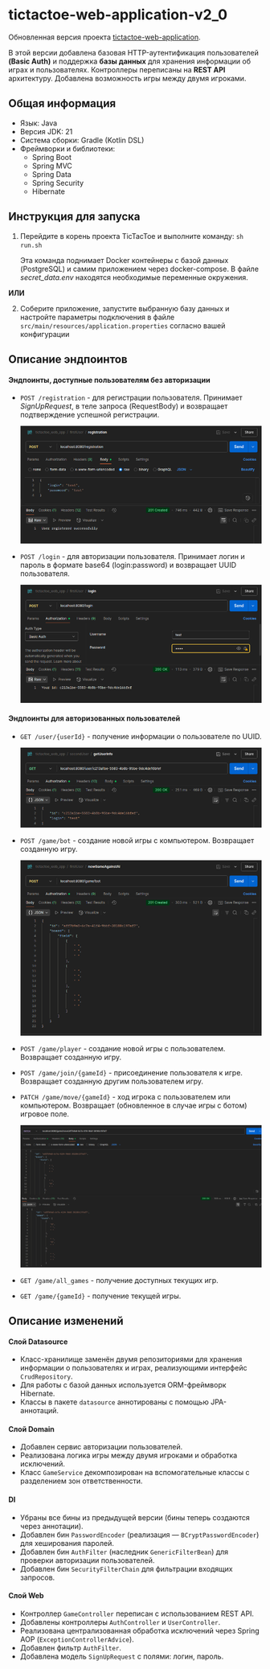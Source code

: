 # tictactoe-web-application-v2_0

Обновленная версия проекта [tictactoe-web-application](https://github.com/dksss/tictactoe-web-application).

В этой версии добавлена базовая HTTP-аутентификация пользователей **(Basic Auth)** и поддержка **базы данных** для хранения информации об играх и пользователях. Контроллеры переписаны на **REST API** архитектуру. Добавлена возможность игры между двумя игроками.


## Общая информация

- Язык: Java
- Версия JDK: 21
- Система сборки: Gradle (Kotlin DSL)
- Фреймворки и библиотеки:
  - Spring Boot
  - Spring MVC
  - Spring Data
  - Spring Security
  - Hibernate


## Инструкция для запуска

1. Перейдите в корень проекта TicTacToe и выполните команду: ```sh run.sh```
  
    Эта команда поднимает Docker контейнеры с базой данных (PostgreSQL) и самим приложением через docker-compose. В файле *secret_data.env* находятся необходимые переменные окружения.

  **ИЛИ**

2. Соберите приложение, запустите выбранную базу данных и настройте параметры подключения в файле `src/main/resources/application.properties` согласно вашей конфигурации


## Описание эндпоинтов

#### Эндпоинты, доступные пользователям без авторизации

* `POST /registration` - для регистрации пользователя. Принимает *SignUpRequest*, в теле запроса (RequestBody) и возвращает подтверждение успешной регистрации.

    ![Успешная авторизация](misc/registration.png)

* `POST /login` - для авторизации пользователя. Принимает логин и пароль в формате base64 (login:password) и возвращает UUID пользователя.

    ![Логин](misc/login.png)


#### Эндпоинты для авторизованных пользователей

* `GET /user/{userId}` - получение информации о пользователе по UUID.

    ![Информация о пользователе](misc/user_info.png)

* `POST /game/bot` - создание новой игры с компьютером. Возвращает созданную игру.

    ![Созданная игра](misc/game_against_bot.png)

* `POST /game/player` - создание новой игры с пользователем. Возвращает созданную игру.

* `POST /game/join/{gameId}` - присоединение пользователя к игре. Возвращает созданную другим пользователем игру.

* `PATCH /game/move/{gameId}` - ход игрока с пользователем или компьютером. Возвращает (обновленное в случае игры с ботом) игровое поле.

    ![Ход игрока и обновленное поле](misc/move.png)

* `GET /game/all_games` - получение доступных текущих игр.

* `GET /game/{gameId}` - получение текущей игры.


## Описание изменений

#### Слой Datasource

- Класс-хранилище заменён двумя репозиториями для хранения информации о пользователях и играх, реализующими интерфейс `CrudRepository`.
- Для работы с базой данных используется ORM-фреймворк Hibernate.
- Классы в пакете `datasource` аннотированы с помощью JPA-аннотаций.


#### Слой Domain

- Добавлен сервис авторизации пользователей.
- Реализована логика игры между двумя игроками и обработка исключений.
- Класс `GameService` декомпозирован на вспомогательные классы с разделением зон ответственности.


#### DI

- Убраны все бины из предыдущей версии (бины теперь создаются через аннотации).
- Добавлен бин `PasswordEncoder` (реализация — `BCryptPasswordEncoder`) для хеширования паролей.
- Добавлен бин `AuthFilter` (наследник `GenericFilterBean`) для проверки авторизации пользователей.
- Добавлен бин `SecurityFilterChain` для фильтрации входящих запросов.


#### Слой Web

- Контроллер `GameController` переписан с использованием REST API.
- Добавлены контроллеры `AuthController` и `UserController`.
- Реализована централизованная обработка исключений через Spring AOP (`ExceptionControllerAdvice`).
- Добавлен фильтр `AuthFilter`.
- Добавлена модель `SignUpRequest` с полями: логин, пароль.